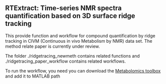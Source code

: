 ## RTExtract: Time-series NMR spectra quantification based on 3D surface ridge tracking 
This provide function and workflow for compound quantification by ridge tracking in CIVM (Continuous in vivo Metabolism by NMR) data set. The method relate paper is currently under review.

The folder ./ridgetracing_newmeth contains related functions and ./ridgetracing_paper_workflow contains related workflows.

To run the workflow, you need you can download the [Metabolomics toolbox](https://github.com/artedison/Edison_Lab_Shared_Metabolomics_UGA) and add it to MATLAB path
